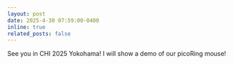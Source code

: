 ```yaml
---
layout: post
date: 2025-4-30 07:59:00-0400
inline: true
related_posts: false
---
```


See you in CHI 2025 Yokohama! I will show a demo of our picoRing mouse!